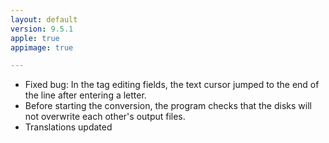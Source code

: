```yaml
---
layout: default
version: 9.5.1
apple: true
appimage: true

---
```


* Fixed bug: In the tag editing fields, the text cursor jumped to the end of the line after entering a letter.
* Before starting the conversion, the program checks that the disks will not overwrite each other's output files.
* Translations updated
